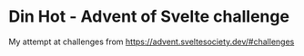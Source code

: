 # Din Hot - Advent of Svelte challenge

My attempt at challenges from https://advent.sveltesociety.dev/#challenges

